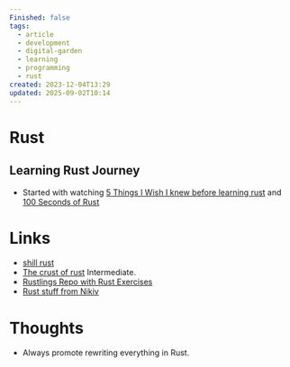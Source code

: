 ```yaml
---
Finished: false
tags:
  - article
  - development
  - digital-garden
  - learning
  - programming
  - rust
created: 2023-12-04T13:29
updated: 2025-09-02T10:14
---
```



# Rust



## Learning Rust Journey

- Started with watching [5 Things I Wish I knew before learning rust](https://www.youtube.com/watch?v=EYCBm0xAWow) and [100 Seconds of Rust](https://www.youtube.com/watch?v=5C_HPTJg5ek)

# Links
- [shill rust](https://pbs.twimg.com/media/Docf6V9XgAUevS5.jpg:large)
- [The crust of rust](https://youtube.com/playlist?list=PLqbS7AVVErFiWDOAVrPt7aYmnuuOLYvOa&si=wbQ8JehrYV10gsrV) Intermediate.
- [Rustlings Repo with Rust Exercises](https://github.com/rust-lang/rustlings)
- [Rust stuff from Nikiv](https://wiki.nikiv.dev/looking-back/2023/2023-july)
# Thoughts 
- Always promote rewriting everything in Rust. 


